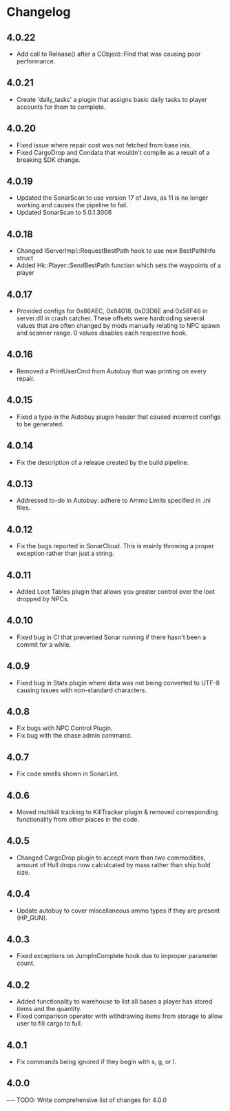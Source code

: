 # Changelog

## 4.0.22
- Add call to Release() after a CObject::Find that was causing poor performance.

## 4.0.21
- Create 'daily_tasks' a plugin that assigns basic daily tasks to player accounts for them to complete.

## 4.0.20
- Fixed issue where repair cost was not fetched from base inis.
- Fixed CargoDrop and Condata that wouldn't compile as a result of a breaking SDK change.

## 4.0.19
- Updated the SonarScan to use version 17 of Java, as 11 is no longer working and causes the pipeline to fail.
- Updated SonarScan to 5.0.1.3006

## 4.0.18
- Changed IServerImpl::RequestBestPath hook to use new BestPathInfo struct
- Added Hk::Player::SendBestPath function which sets the waypoints of a player

## 4.0.17
- Provided configs for 0x86AEC, 0x84018, 0xD3D6E and 0x58F46 in server.dll in crash catcher. These offsets were hardcoding several values that are often changed by mods manually relating to NPC spawn and scanner range. 0 values disables each respective hook.

## 4.0.16
- Removed a PrintUserCmd from Autobuy that was printing on every repair.

## 4.0.15
- Fixed a typo in the Autobuy plugin header that caused incorrect configs to be generated.

## 4.0.14
- Fix the description of a release created by the build pipeline.

## 4.0.13
- Addressed to-do in Autobuy: adhere to Ammo Limits specified in .ini files.

## 4.0.12
- Fix the bugs reported in SonarCloud. This is mainly throwing a proper exception rather than just a string.

## 4.0.11
- Added Loot Tables plugin that allows you greater control over the loot dropped by NPCs.

## 4.0.10
- Fixed bug in CI that prevented Sonar running if there hasn't been a commit for a while.

## 4.0.9
- Fixed bug in Stats plugin where data was not being converted to UTF-8 causing issues with non-standard characters.

## 4.0.8
- Fix bugs with NPC Control Plugin.
- Fix bug with the chase admin command.

## 4.0.7
- Fix code smells shown in SonarLint.

## 4.0.6

- Moved multikill tracking to KillTracker plugin & removed corresponding functionality
from other places in the code.

## 4.0.5

- Changed CargoDrop plugin to accept more than two commodities, amount of Hull drops now calculcated by mass rather than ship hold size.

## 4.0.4

- Update autobuy to cover miscellaneous ammo types if they are present (HP_GUN).

## 4.0.3

- Fixed exceptions on JumpInComplete hook due to improper parameter count.

## 4.0.2

- Added functionality to warehouse to list all bases a player has stored items and the quantity. 
- Fixed comparison operator with withdrawing items from storage to allow user to fill cargo to full.

## 4.0.1

- Fix commands being ignored if they begin with s, g, or l.

## 4.0.0

--- TODO: Write comprehensive list of changes for 4.0.0
